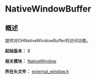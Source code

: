 # NativeWindowBuffer

## 概述

提供对OHNativeWindowBuffer的访问功能。

**起始版本：** 8

**相关模块：** [NativeWindow](capi-nativewindow.md)

**所在头文件：** [external_window.h](capi-external-window-h.md)

